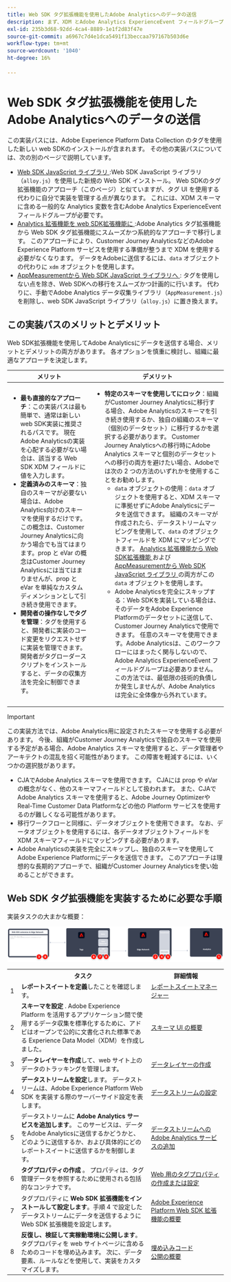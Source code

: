 ```yaml
---
title: Web SDK タグ拡張機能を使用したAdobe Analyticsへのデータの送信
description: まず、XDM とAdobe Analytics ExperienceEvent フィールドグループを使用してAdobe Experience Platform データ収集からAdobe Analyticsにデータを送信する、クリーンなデータ収集の実装から始めます。
exl-id: 235b3d68-92dd-4ca4-8889-1e1f2d83f47e
source-git-commit: a6967c7d4e1dca5491f13beccaa797167b503d6e
workflow-type: tm+mt
source-wordcount: '1040'
ht-degree: 16%

---
```


# Web SDK タグ拡張機能を使用したAdobe Analyticsへのデータの送信

この実装パスには、Adobe Experience Platform Data Collection のタグを使用した新しい web SDKのインストールが含まれます。 その他の実装パスについては、次の別のページで説明しています。

* [Web SDK JavaScript ライブラリ ](web-sdk-javascript-library.md):Web SDK JavaScript ライブラリ（`alloy.js`）を使用した新規の Web SDK インストール。 Web SDKのタグ拡張機能のアプローチ（このページ）と似ていますが、タグ UI を使用する代わりに自分で実装を管理する点が異なります。 これには、XDM スキーマに含める一般的な Analytics 変数を含むAdobe Analytics ExperienceEvent フィールドグループが必要です。
* [Analytics 拡張機能を web SDK拡張機能に ](analytics-extension-to-web-sdk.md):Adobe Analytics タグ拡張機能から Web SDK タグ拡張機能にスムーズかつ系統的なアプローチで移行します。 このアプローチにより、Customer Journey AnalyticsなどのAdobe Experience Platform サービスを使用する準備が整うまで XDM を使用する必要がなくなります。 データをAdobeに送信するには、`data` オブジェクトの代わりに `xdm` オブジェクトを使用します。
* [AppMeasurementから Web SDK JavaScript ライブラリへ ](appmeasurement-to-web-sdk.md): タグを使用しない点を除き、Web SDKへの移行をスムーズかつ計画的に行います。 代わりに、手動でAdobe Analytics データ収集ライブラリ（`AppMeasurement.js`）を削除し、web SDK JavaScript ライブラリ（`alloy.js`）に置き換えます。

## この実装パスのメリットとデメリット

Web SDK拡張機能を使用してAdobe Analyticsにデータを送信する場合、メリットとデメリットの両方があります。 各オプションを慎重に検討し、組織に最適なアプローチを決定します。

| メリット | デメリット |
| --- | --- |
| <ul><li>**最も直接的なアプローチ**：この実装パスは最も簡単で、通常は新しい web SDK実装に推奨されるパスです。 現在Adobe Analyticsの実装を心配する必要がない場合は、該当する Web SDK XDM フィールドに値を入力します。</li><li>**定義済みのスキーマ**：独自のスキーマが必要ない場合は、Adobe Analytics向けのスキーマを使用するだけです。 この概念は、Customer Journey Analyticsに向かう場合でも当てはまります。prop と eVar の概念はCustomer Journey Analyticsには当てはまりませんが、prop と eVar を単純なカスタムディメンションとして引き続き使用できます。</li><li>**開発者の操作なしでタグを管理**：タグを使用すると、開発者に実装のコード変更をリクエストせずに実装を管理できます。 開発者がタグローダースクリプトをインストールすると、データの収集方法を完全に制御できます。</li></ul> | <ul><li>**特定のスキーマを使用してにロック**：組織がCustomer Journey Analyticsに移行する場合、Adobe Analyticsのスキーマを引き続き使用するか、独自の組織のスキーマ（個別のデータセット）に移行するかを選択する必要があります。 Customer Journey Analyticsへの移行時にAdobe Analytics スキーマと個別のデータセットへの移行の両方を避けたい場合、Adobeでは次の 2 つの方法のいずれかを使用することをお勧めします。<ul><li>`data` オブジェクトの使用：`data` オブジェクトを使用すると、XDM スキーマに準拠せずにAdobe Analyticsにデータを送信できます。 組織のスキーマが作成されたら、データストリームマッピングを使用して、`data` のオブジェクトフィールドを XDM にマッピングできます。 [Analytics 拡張機能から Web SDK拡張機能 ](analytics-extension-to-web-sdk.md) および [AppMeasurementから Web SDK JavaScript ライブラリ ](appmeasurement-to-web-sdk.md) の両方がこの `data` オブジェクトを使用します。</li><li>Adobe Analyticsを完全にスキップする：Web SDKを実装している場合は、そのデータをAdobe Experience Platformのデータセットに送信して、Customer Journey Analyticsで使用できます。 任意のスキーマを使用できます。Adobe Analyticsは、このワークフローにはまったく関与しないので、Adobe Analytics ExperienceEvent フィールドグループは必要ありません。 この方法では、最低限の技術的負債しか発生しませんが、Adobe Analyticsは完全に全体像から外れています。</li></ul></ul> |

>[!IMPORTANT]
>
>この実装方法では、Adobe Analytics用に設定されたスキーマを使用する必要があります。 今後、組織がCustomer Journey Analyticsで独自のスキーマを使用する予定がある場合、Adobe Analytics スキーマを使用すると、データ管理者やアーキテクトの混乱を招く可能性があります。 この障害を軽減するには、いくつかの選択肢があります。
>
>* CJAでAdobe Analytics スキーマを使用できます。 CJAには prop や eVar の概念がなく、他のスキーマフィールドとして扱われます。 また、CJAでAdobe Analytics スキーマを使用すると、Adobe Journey OptimizerやReal-Time Customer Data Platformなどの他の Platform サービスを使用するのが難しくなる可能性があります。
>* 移行ワークフローと同様に、データオブジェクトを使用できます。 なお、データオブジェクトを使用するには、各データオブジェクトフィールドを XDM スキーマフィールドにマッピングする必要があります。
>* Adobe Analyticsの実装を完全にスキップし、独自のスキーマを使用してAdobe Experience Platformにデータを送信できます。 このアプローチは理想的な長期的アプローチで、組織がCustomer Journey Analyticsを使い始めることができます。

## Web SDK タグ拡張機能を実装するために必要な手順

実装タスクの大まかな概要：

![ この節で説明しているように、Web SDK拡張機能ワークフローを使用してAdobe Analyticsを実装する方法 ](../../assets/websdk-extension-annotated.png)

<table style="width:100%">

<tr>
<th style="width:5%"></th><th style="width:60%"><b>タスク</b></th><th style="width:35%"><b>詳細情報</b></th>
</tr>

<tr>
<td>1</td>
<td><b>レポートスイートを定義</b>したことを確認します。</td>
<td><a href="/help/admin/tools/manage-rs/report-suites-admin.md">レポートスイートマネージャー</a></td>
</tr>

<tr>
<td>2</td>
<td><b> スキーマを設定 </b>. Adobe Experience Platform を活用するアプリケーション間で使用するデータ収集を標準化するために、アドビはオープンで公的に文書化された標準である Experience Data Model（XDM）を作成しました。</td>
<td><a href="https://experienceleague.adobe.com/docs/experience-platform/xdm/ui/overview.html?lang=ja">スキーマ UI の概要</a></td>
</tr>

<tr>
<td>3</td>
<td><b>データレイヤーを作成</b>して、web サイト上のデータのトラッキングを管理します。</td>
<td><a href="../../prepare/data-layer.md">データレイヤーの作成</a></td>
</tr>

<tr>
<td>4</td>
<td><b>データストリームを設定</b>します。 データストリームは、Adobe Experience Platform Web SDK を実装する際のサーバーサイド設定を表します。</td>
<td><a href="https://experienceleague.adobe.com/docs/experience-platform/edge/datastreams/configure.html?lang=ja">データストリームの設定<a></td> 
</tr>

<tr>
<td>5</td> 
<td>データストリームに <b>Adobe Analytics サービスを追加します</b>。 このサービスは、データをAdobe Analyticsに送信するかどうかと、どのように送信するか、および具体的にどのレポートスイートに送信するかを制御します。</td>
<td><a href="https://experienceleague.adobe.com/docs/experience-platform/edge/datastreams/configure.html#analytics">データストリームへの Adobe Analytics サービスの追加</a></td>
</tr>

<tr>
<td>6</td>
<td><b> タグプロパティの作成 </b>。 プロパティは、タグ管理データを参照するために使用される包括的なコンテナです。</td>
<td><a href="https://experienceleague.adobe.com/docs/experience-platform/tags/admin/companies-and-properties.html#for-web">Web 用のタグプロパティの作成または設定</a></td>
</tr>

<tr>
<td>7</td> 
<td>タグプロパティに <b>Web SDK 拡張機能をインストールして設定します</b>。手順 4 で設定したデータストリームにデータを送信するように Web SDK 拡張機能を設定します。</td>
<td><a href="https://experienceleague.adobe.com/docs/experience-platform/tags/extensions/client/sdk/overview.html?lang=ja">Adobe Experience Platform Web SDK 拡張機能の概要</a></td>
</tr>

<tr>
<td>8</td>
<td><b>反復し、検証して実稼動環境に公開します</b>。タグプロパティを web サイトページに含めるためのコードを埋め込みます。 次に、データ要素、ルールなどを使用して、実装をカスタマイズします。</td>
<td><a href="https://experienceleague.adobe.com/docs/experience-platform/tags/publish/environments/environments.html#embed-code"> 埋め込みコード </a><br/><a href="https://experienceleague.adobe.com/docs/experience-platform/tags/publish/overview.html?lang=ja"> 公開の概要 </a></td>
</tr>

</table>

